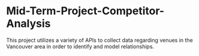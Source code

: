 # Mid-Term-Project-Competitor-Analysis
This project utilizes a variety of APIs to collect data regarding venues in the Vancouver area in order to identify and model relationships.
